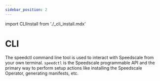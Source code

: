 ```yaml
---
sidebar_position: 2
---
```

import CLIInstall from './\_cli_install.mdx'

# CLI

The speedctl command line tool is used to interact with Speedscale from your own terminal. `speedctl` is the Speedscale
programmable API and the primary way to perform setup actions like installing the Speedscale Operator, generating manifests, etc.

<CLIInstall />
